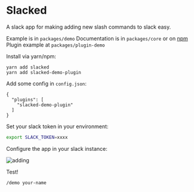 # Slacked

A slack app for making adding new slash commands to slack easy.

Example is in `packages/demo`
Documentation is in `packages/core` or on [npm](https://npmjs.org/package/slacked)
Plugin example at `packages/plugin-demo`

Install via yarn/npm:

```
yarn add slacked
yarn add slacked-demo-plugin
```

Add some config in `config.json`:

```
{ 
  "plugins": [
    "slacked-demo-plugin"
  ]
}
```

Set your slack token in your environment:

```bash
export SLACK_TOKEN=xxxx
```

Configure the app in your slack instance:

![adding](https://cloud.githubusercontent.com/assets/218949/24829797/8aca909a-1c70-11e7-9742-b7bc1c59136b.png)


Test!

```
/demo your-name
```